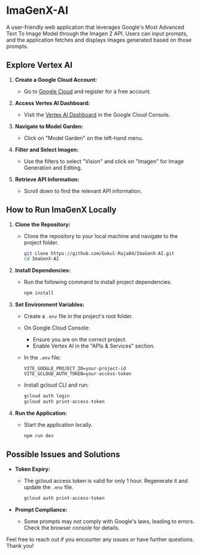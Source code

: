 
# ImaGenX-AI

A user-friendly web application that leverages Google's Most Advanced Text To Image Model through the Imagen 2 API. Users can input prompts, and the application fetches and displays images generated based on those prompts.

## Explore Vertex AI

1. **Create a Google Cloud Account:**
   - Go to [Google Cloud](https://cloud.google.com/) and register for a free account.

2. **Access Vertex AI Dashboard:**
   - Visit the [Vertex AI Dashboard](https://console.cloud.google.com/vertex-ai) in the Google Cloud Console.
   
3. **Navigate to Model Garden:**
   - Click on "Model Garden" on the left-hand menu.

4. **Filter and Select Imagen:**
   - Use the filters to select "Vision" and click on "Imagen" for Image Generation and Editing.

5. **Retrieve API Information:**
   - Scroll down to find the relevant API information.

## How to Run ImaGenX Locally

1. **Clone the Repository:**
   - Clone the repository to your local machine and navigate to the project folder.
     ```bash
     git clone https://github.com/Gokul-Raja84/ImaGenX-AI.git
     cd ImaGenX-AI
     ```

2. **Install Dependencies:**
   - Run the following command to install project dependencies.
     ```bash
     npm install
     ```

3. **Set Environment Variables:**
   - Create a `.env` file in the project's root folder.

   - On Google Cloud Console:
     - Ensure you are on the correct project.
     - Enable Vertex AI in the "APIs & Services" section.

   - In the `.env` file:
     ```env
     VITE_GOOGLE_PROJECT_ID=your-project-id
     VITE_GCLOUD_AUTH_TOKEN=your-access-token
     ```

   - Install gcloud CLI and run:
     ```bash
     gcloud auth login
     gcloud auth print-access-token
     ```

4. **Run the Application:**
   - Start the application locally.
     ```bash
     npm run dev
     ```

## Possible Issues and Solutions

- **Token Expiry:**
  - The gcloud access token is valid for only 1 hour. Regenerate it and update the `.env` file.
    ```bash
    gcloud auth print-access-token
    ```

- **Prompt Compliance:**
  - Some prompts may not comply with Google's laws, leading to errors. Check the browser console for details.

Feel free to reach out if you encounter any issues or have further questions. Thank you!
